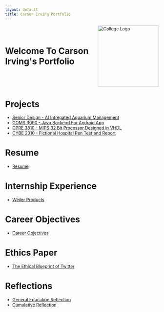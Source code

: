 ```yaml
---
layout: default
title: Carson Irving Portfolio
---
```


<!-- Header with title and logo -->
<div style="display: flex; align-items: center; justify-content: space-between; margin-bottom: 40px;">
  <h1 style="margin: 0;">Welcome To Carson Irving's Portfolio</h1>
  <img src="{{ '/assets/islogo.png' | relative_url }}" 
       alt="College Logo" 
       style="height: 200px; object-fit: contain;">
</div>

# Projects

- [Senior Design - AI Intregated Aquarium Management](SeniorDesign/projectDescription.md)
- [COMS 3090 - Java Backend For Android App](309Project/projectDescription.md)
- [CPRE 3810 - MIPS 32 Bit Processor Designed in VHDL](381Project/projectDescription.md)
- [CYBE 2310 - Fictional Hospital Pen Test and Report](231Project/projectDescription.md)

# Resume

- [Resume](resume/resume.html)

# Internship Experience

- [Weiler Products](internship/internship.md)

# Career Objectives

- [Career Objectives](career/careerobjectives.md)

# Ethics Paper

- [The Ethical Blueprint of Twitter](papers/ethics.html)

# Reflections

- [General Education Reflection](papers/genref.html)
- [Cumulative Reflection](papers/cumref.html)

<p>&nbsp;&nbsp;&nbsp;&nbsp;&nbsp;&nbsp;</p>

